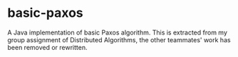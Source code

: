 basic-paxos
===========

A Java implementation of basic Paxos algorithm. This is extracted from my group assignment of Distributed Algorithms, the other teammates' work has been removed or rewritten.
